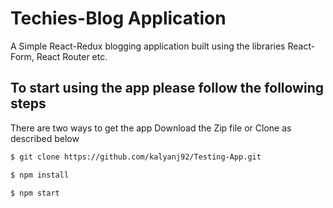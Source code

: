 # Techies-Blog Application
A Simple React-Redux blogging application built using the libraries React-Form, React Router etc.

## To start using the app please follow the following steps
 There are two ways to get the app Download the Zip file or Clone as described below

```sh
$ git clone https://github.com/kalyanj92/Testing-App.git
```

```sh
$ npm install
```

```sh
$ npm start